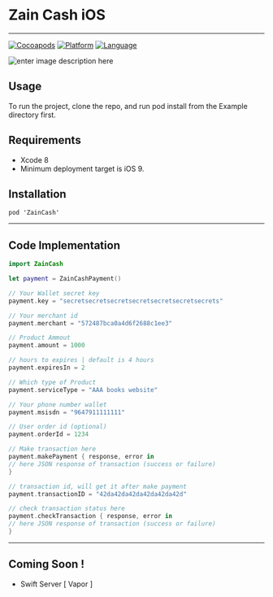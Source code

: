 Zain Cash iOS
===================
----------

[![Cocoapods](https://img.shields.io/badge/Pod-1.0.4-0F81C1.svg)]() [![Platform](https://img.shields.io/badge/Platform-iOS-989898.svg)]() [![Language](https://img.shields.io/badge/Language-Swift%203.0-orange.svg)]()

![enter image description here](http://i.imgur.com/YB9jgDo.jpg)

Usage
-------------
To run the project, clone the repo, and run pod install from the Example directory first.

Requirements
-----------
- Xcode 8
- Minimum deployment target is iOS 9.

Installation
-----------

```
pod 'ZainCash'
```
----------


Code Implementation
-------------------

```swift
import ZainCash
```
```swift
let payment = ZainCashPayment()

// Your Wallet secret key
payment.key = "secretsecretsecretsecretsecretsecretsecrets"

// Your merchant id
payment.merchant = "572487bca0a4d6f2688c1ee3"

// Product Ammout
payment.amount = 1000

// hours to expires | default is 4 hours
payment.expiresIn = 2

// Which type of Product
payment.serviceType = "AAA books website"

// Your phone number wallet
payment.msisdn = "9647911111111"

// User order id (optional)
payment.orderId = 1234

// Make transaction here
payment.makePayment { response, error in
// here JSON response of transaction (success or failure)
}

// transaction id, will get it after make payment
payment.transactionID = "42da42da42da42da42da42d"

// check transaction status here
payment.checkTransaction { response, error in
// here JSON response of transaction (success or failure)
}

```

----------

Coming Soon !
-------------------
- Swift Server [ Vapor ]

